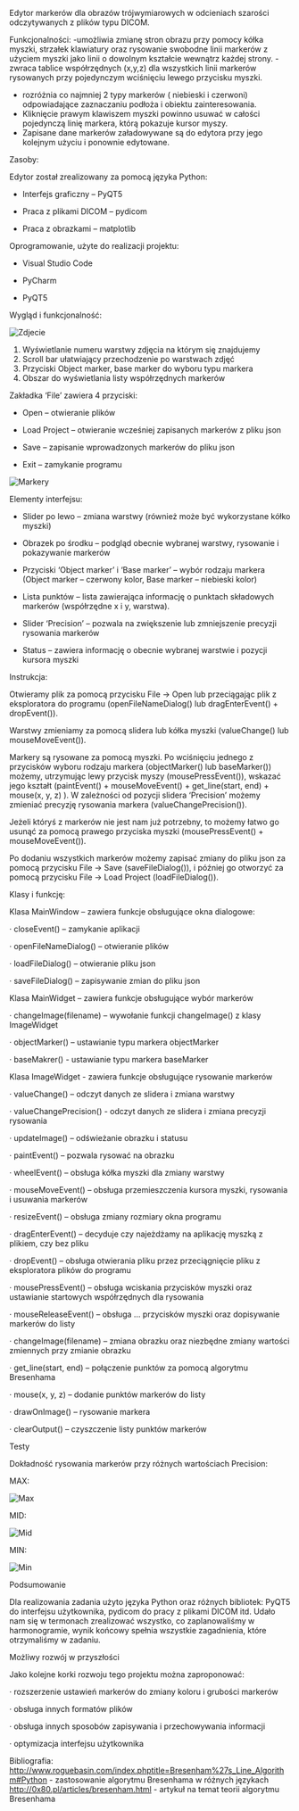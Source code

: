 

Edytor markerów dla obrazów trójwymiarowych w odcieniach szarości odczytywanych z plików typu DICOM.

Funkcjonalności:
-umożliwia zmianę stron obrazu przy pomocy kółka myszki, strzałek klawiatury oraz rysowanie swobodne linii markerów z użyciem myszki jako linii o dowolnym kształcie wewnątrz każdej strony.
-zwraca tablice współrzędnych (x,y,z) dla wszystkich linii markerów rysowanych przy pojedynczym wciśnięciu lewego przycisku myszki.
- rozróżnia co najmniej 2 typy markerów ( niebieski i czerwoni) odpowiadające zaznaczaniu podłoża i obiektu zainteresowania. 
- Kliknięcie prawym klawiszem myszki powinno usuwać w całości pojedynczą linię markera, którą pokazuje kursor myszy. 
- Zapisane dane markerów załadowywane są do edytora przy jego kolejnym użyciu i ponownie edytowane. 
 
 
Zasoby:

Edytor został zrealizowany za pomocą języka Python:

- Interfejs graficzny – PyQT5

- Praca z plikami DICOM – pydicom

- Praca z obrazkami – matplotlib



Oprogramowanie, użyte do realizacji projektu:

- Visual Studio Code

- PyCharm

- PyQT5



Wygląd i funkcjonalność:

![Zdjecie](https://media.discordapp.net/attachments/597512546504671234/826755092635975730/obszary.png)

1.	Wyświetlanie numeru warstwy zdjęcia na którym się znajdujemy
2.	Scroll bar ułatwiający przechodzenie po warstwach zdjęć
3.	Przyciski Object marker, base marker do wyboru typu markera
4.	Obszar do wyświetlania listy współrzędnych markerów



Zakładka ‘File’ zawiera 4 przyciski:

- Open – otwieranie plików

- Load Project – otwieranie wcześniej zapisanych markerów z pliku json

- Save – zapisanie wprowadzonych markerów do pliku json

- Exit – zamykanie programu

![Markery](https://media.discordapp.net/attachments/597512546504671234/826757165380403230/kreski.png?width=605&height=455)



Elementy interfejsu:

- Slider po lewo – zmiana warstwy (również może być wykorzystane kółko myszki)

- Obrazek po środku – podgląd obecnie wybranej warstwy, rysowanie i pokazywanie markerów

- Przyciski ‘Object marker’ i ‘Base marker’ – wybór rodzaju markera (Object marker – czerwony kolor, Base marker – niebieski kolor)

- Lista punktów – lista zawierająca informację o punktach składowych markerów (współrzędne x i y, warstwa).

- Slider ‘Precision’ – pozwala na zwiększenie lub zmniejszenie precyzji rysowania markerów

- Status – zawiera informację o obecnie wybranej warstwie i pozycji kursora myszki

Instrukcja:

Otwieramy plik za pomocą przycisku File -> Open lub przeciągając plik z eksploratora do programu (openFileNameDialog() lub dragEnterEvent() + dropEvent()).

Warstwy zmieniamy za pomocą slidera lub kółka myszki (valueChange() lub mouseMoveEvent()).

Markery są rysowane za pomocą myszki. Po wciśnięciu jednego z przycisków wyboru rodzaju markera (objectMarker() lub baseMarker()) możemy, utrzymując lewy przycisk myszy (mousePressEvent()), wskazać jego kształt (paintEvent() + mouseMoveEvent() + get_line(start, end) + mouse(x, y, z) ). W zależności od pozycji slidera ‘Precision’ możemy zmieniać precyzję rysowania markera (valueChangePrecision()).

Jeżeli któryś z markerów nie jest nam już potrzebny, to możemy łatwo go usunąć za pomocą prawego przyciska myszki (mousePressEvent() + mouseMoveEvent()).

Po dodaniu wszystkich markerów możemy zapisać zmiany do pliku json za pomocą przycisku File -> Save (saveFileDialog()), i później go otworzyć za pomocą przycisku File -> Load Project (loadFileDialog()).



Klasy i funkcję:



Klasa MainWindow – zawiera funkcje obsługujące okna dialogowe:

· closeEvent() – zamykanie aplikacji

· openFileNameDialog() – otwieranie plików

· loadFileDialog() – otwieranie pliku json

· saveFileDialog() – zapisywanie zmian do pliku json



Klasa MainWidget – zawiera funkcje obsługujące wybór markerów

· changeImage(filename) – wywołanie funkcji changeImage() z klasy ImageWidget

· objectMarker() – ustawianie typu markera objectMarker

· baseMakrer() - ustawianie typu markera baseMarker



Klasa ImageWidget - zawiera funkcje obsługujące rysowanie markerów

· valueChange() – odczyt danych ze slidera i zmiana warstwy

· valueChangePrecision() - odczyt danych ze slidera i zmiana precyzji rysowania

· updateImage() – odświeżanie obrazku i statusu

· paintEvent() – pozwala rysować na obrazku

· wheelEvent() – obsługa kółka myszki dla zmiany warstwy

· mouseMoveEvent() – obsługa przemieszczenia kursora myszki, rysowania i usuwania markerów

· resizeEvent() – obsługa zmiany rozmiary okna programu

· dragEnterEvent() – decyduje czy najeżdżamy na aplikację myszką z plikiem, czy bez pliku

· dropEvent() – obsługa otwierania pliku przez przeciągnięcie pliku z eksploratora plików do programu

· mousePressEvent() – obsługa wciskania przycisków myszki oraz ustawianie startowych współrzędnych dla rysowania

· mouseReleaseEvent() – obsługa … przycisków myszki oraz dopisywanie markerów do listy

· changeImage(filename) – zmiana obrazku oraz niezbędne zmiany wartości zmiennych przy zmianie obrazku

· get_line(start, end) – połączenie punktów za pomocą algorytmu Bresenhama

· mouse(x, y, z) – dodanie punktów markerów do listy

· drawOnImage() – rysowanie markera

· clearOutput() – czyszczenie listy punktów markerów



Testy

Dokładność rysowania markerów przy różnych wartościach Precision:

MAX:


![Max](https://media.discordapp.net/attachments/597512546504671234/826757167507439666/max.png)

MID:

![Mid](https://media.discordapp.net/attachments/597512546504671234/826757169390026762/mid.png)


MIN:


![Min](https://media.discordapp.net/attachments/597512546504671234/826757161178759181/min.png)

Podsumowanie

Dla realizowania zadania użyto języka Python oraz różnych bibliotek: PyQT5 do interfejsu użytkownika, pydicom do pracy z plikami DICOM itd. Udało nam się w termonach zrealizować wszystko, co zaplanowaliśmy w harmonogramie, wynik końcowy spełnia wszystkie zagadnienia, które otrzymaliśmy w zadaniu.

Możliwy rozwój w przyszłości

Jako kolejne korki rozwoju tego projektu można zaproponować:

· rozszerzenie ustawień markerów do zmiany koloru i grubości markerów

· obsługa innych formatów plików

· obsługa innych sposobów zapisywania i przechowywania informacji

· optymizacja interfejsu użytkownika


Bibliografia: http://www.roguebasin.com/index.phptitle=Bresenham%27s_Line_Algorithm#Python - zastosowanie algorytmu Bresenhama w różnych językach http://0x80.pl/articles/bresenham.html - artykuł na temat teorii algorytmu Bresenhama
